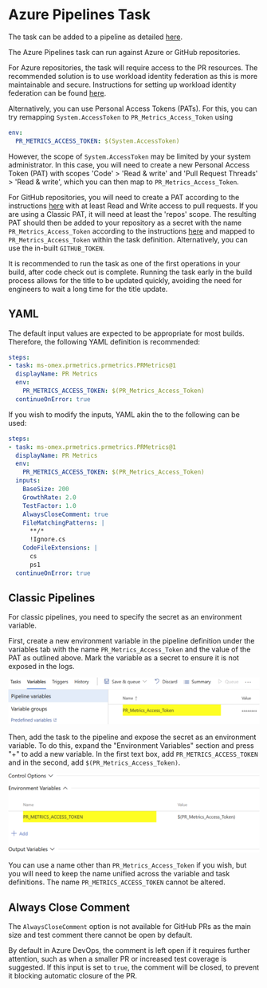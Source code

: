 # Azure Pipelines Task

The task can be added to a pipeline as detailed [here][addingtask].

The Azure Pipelines task can run against Azure or GitHub repositories.

For Azure repositories, the task will require access to the PR resources. The
recommended solution is to use workload identity federation as this is more
maintainable and secure. Instructions for setting up workload identity
federation can be found [here][workloadidentityfederation].

Alternatively, you can use Personal Access Tokens (PATs). For this, you can try
remapping `System.AccessToken` to `PR_Metrics_Access_Token` using

```YAML
env:
  PR_METRICS_ACCESS_TOKEN: $(System.AccessToken)
```

However, the scope of `System.AccessToken` may be limited by your system
administrator. In this case, you will need to create a new Personal Access
Token (PAT) with scopes 'Code' > 'Read & write' and 'Pull Request Threads' >
'Read & write', which you can then map to `PR_Metrics_Access_Token`.

For GitHub repositories, you will need to create a PAT according to the
instructions [here][githubpat] with at least Read and Write access to pull
requests. If you are using a Classic PAT, it will need at least the 'repos'
scope. The resulting PAT should then be added to your repository as a secret
with the name `PR_Metrics_Access_Token` according to the instructions
[here][githubsecret] and mapped to `PR_Metrics_Access_Token` within the task
definition. Alternatively, you can use the in-built `GITHUB_TOKEN`.

It is recommended to run the task as one of the first operations in your build,
after code check out is complete. Running the task early in the build process
allows for the title to be updated quickly, avoiding the need for engineers to
wait a long time for the title update.

## YAML

The default input values are expected to be appropriate for most builds.
Therefore, the following YAML definition is recommended:

```YAML
steps:
- task: ms-omex.prmetrics.prmetrics.PRMetrics@1
  displayName: PR Metrics
  env:
    PR_METRICS_ACCESS_TOKEN: $(PR_Metrics_Access_Token)
  continueOnError: true
```

If you wish to modify the inputs, YAML akin the to the following can be used:

```YAML
steps:
- task: ms-omex.prmetrics.prmetrics.PRMetrics@1
  displayName: PR Metrics
  env:
    PR_METRICS_ACCESS_TOKEN: $(PR_Metrics_Access_Token)
  inputs:
    BaseSize: 200
    GrowthRate: 2.0
    TestFactor: 1.0
    AlwaysCloseComment: true
    FileMatchingPatterns: |
      **/*
      !Ignore.cs
    CodeFileExtensions: |
      cs
      ps1
  continueOnError: true
```

## Classic Pipelines

For classic pipelines, you need to specify the secret as an environment
variable.

First, create a new environment variable in the pipeline definition under the
variables tab with the name `PR_Metrics_Access_Token` and the value of the PAT
as outlined above. Mark the variable as a secret to ensure it is not exposed in
the logs.

![Screenshot of the variable definition](images/variable-definition.png)

Then, add the task to the pipeline and expose the secret as an environment
variable. To do this, expand the "Environment Variables" section and press "+"
to add a new variable. In the first text box, add `PR_METRICS_ACCESS_TOKEN` and
in the second, add `$(PR_Metrics_Access_Token)`.

![Screenshot of the task definition](images/task-definition2.png)

You can use a name other than `PR_Metrics_Access_Token` if you wish, but you
will need to keep the name unified across the variable and task definitions. The
name `PR_METRICS_ACCESS_TOKEN` cannot be altered.

## Always Close Comment

The `AlwaysCloseComment` option is not available for GitHub PRs as the main size
and test comment there cannot be open by default.

By default in Azure DevOps, the comment is left open if it requires further
attention, such as when a smaller PR or increased test coverage is suggested. If
this input is set to `true`, the comment will be closed, to prevent it blocking
automatic closure of the PR.

[addingtask]: https://docs.microsoft.com/azure/devops/pipelines/customize-pipeline
[workloadidentityfederation]: workload-identity-federation.md
[githubpat]: https://docs.github.com/github/authenticating-to-github/keeping-your-account-and-data-secure/creating-a-personal-access-token
[githubsecret]: https://docs.github.com/actions/reference/encrypted-secrets
